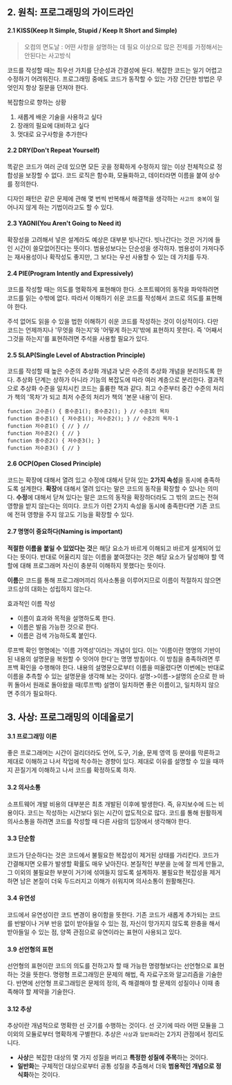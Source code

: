 ## 2. 원칙: 프로그래밍의 가이드라인
#### 2.1 KISS(Keep It Simple, Stupid / Keep It Short and Simple)
> 오컴의 면도날 : 어떤 사항을 설명하는 데 필요 이상으로 많은 전제를 가정해서는 안된다는 사고방식

코드를 작성할 때는 최우선 가치를 단순성과 간결성에 둔다. 복잡한 코드는 일기 어렵고 수정하기 어려워진다.
프로그래밍 중에도 코드가 동작할 수 있는 가장 간단한 방법은 무엇인지 항상 질문을 던져야 한다.

복잡함으로 향하는 상황
1. 새롭게 배운 기술을 사용하고 싶다
2. 장래의 필요에 대비하고 싶다
3. 멋대로 요구사항을 추가한다

#### 2.2 DRY(Don't Repeat Yourself)
똑같은 코드가 여러 군데 있으면 모든 곳을 정확하게 수정하지 않는 이상 전체적으로 정합성을 보장할 수 없다. 코드 로직은 함수화, 모듈화하고, 데이터라면 이름을 붙여 상수를 정의한다.

디자인 패턴은 같은 문제에 관해 몇 번씩 반복해서 해결책을 생각하는 `사고의 중복`이 일어나지 않게 하는 기법이라고도 할 수 있다.

#### 2.3 YAGNI(You Aren't Going to Need it)
확장성을 고려해서 넣은 설계라도 예상은 대부분 빗나간다. 빗나간다는 것은 거기에 들인 시간이 쓸모없어진다는 뜻이다.
범용성보다는 단순성을 생각하자. 범용성이 가져다주는 재사용성이나 확작성도 좋지만, 그 보다는 우선 사용할 수 있는 데 가치를 두자.

#### 2.4 PIE(Program Intently and Expressively)
코드를 작성할 때는 의도를 명확하게 표현해야 한다. 소프트웨어의 동작을 파악하려면 코드를 읽는 수밖에 없다.
따라서 이해하기 쉬운 코드를 작성해서 코드로 의도를 표현해야 한다.

주석 없어도 읽을 수 있을 법한 이해하기 쉬운 코드를 작성하는 것이 이상적이다. 
다만 코드는 언제까지나 '무엇을 하는지'와 '어떻게 하는지'밖에 표현하지 못한다. 즉 '어째서 그것을 하는지'를 표현하려면 주석을 사용할 필요가 있다.

#### 2.5 SLAP(Single Level of Abstraction Principle)
코드를 작성할 때 높은 수준의 추상화 개념과 낮은 수준의 추상화 개념을 분리하도록 한다.
추상화 단계는 상하가 아니라 기능의 복잡도에 따라 여러 계층으로 분리한다.
결과적으로 추상화 수준을 일치시킨 코드는 훌륭한 책과 같다. 최고 수준부터 중간 수준의 처리가 책의 '목차'가 되고 최저 수준의 처리가 책의 '본문 내용'이 된다.
```
function 고수준() { 중수준1(); 중수준2(); } // 수준1의 목차
function 중수준1() { 저수준1(); 저수준2(); } // 수준2의 목자-1
function 저수준1() { // } //
function 저수준2() { // }
function 중수준2() { 저수준3(); }
function 저수준3() { // }
```

#### 2.6 OCP(Open Closed Principle)
코드는 확장에 대해서 열려 있고 수정에 대해서 닫혀 있는 **2가지 속성**을 동시에 충족하도록 설계한다.
**확장**에 대해서 열려 있다는 말은 코드의 동작을 확장할 수 있나는 의미다.
**수정**에 대해서 닫쳐 있다는 말은 코드의 동작을 확장하더라도 그 밖의 코드는 전혀 영향을 받지 않는다는 의미다.
코드가 이런 2가지 속성을 동시에 충족한다면 기존 코드에 전혀 영향을 주지 않고도 기능을 확장할 수 있다.

#### 2.7 명명이 중요하다(Naming is important)
**적절한 이름을 붙일 수 있었다는 것**은 해당 요소가 바르게 이해되고 바르게 설계되어 있다는 뜻이다. 반대로 어울리지 않는 이름을 붙여졌다는 것은
해당 요소가 달성해야 할 역할에 대해 프로그래머 자신이 충분히 이해하지 못했다는 뜻이다.

**이름**은 코드를 통해 프로그래머끼리 의사소통을 이루어지므로 이름이 적절하지 않으면 코드상의 대화는 성립하지 않는다.

효과적인 이름 작성
- 이름이 효과와 목적을 설명하도록 한다.
- 이름은 발음 가능한 것으로 한다.
- 이름은 검색 가능하도록 붙인다.

루프백 확인
명명에는 '이름 가역성'이라는 개념이 있다. 이는 '이름이란 명명의 기반이 된 내용의 설명문을 복원할 수 잇어야 한다'는 명명 방침이다.
이 방침을 충족하려면 루프백 확인을 수행해야 한다. 내용의 설명문으로부터 이름을 떠올렸다면 이번에는 반대로 이름을 추측할 수 있는 설명문을 생각해 보는 것이다. 설명->이름->설명의 순으로 한 바퀴 돌아서 원래로 돌아왔을 때(루프백) 설명이 일치하면 좋은 이름이고, 일치하지 않으면 주의가 필요하다.

## 3. 사상: 프로그래밍의 이데올로기
#### 3.1 프로그래밍 이론
좋은 프로그래머는 시간이 걸리더라도 언어, 도구, 기술, 문제 영역 등 분야를 막론하고 제대로 이해하고 나서
작업에 착수하는 경향이 있다. 제대로 이유를 설명할 수 있을 때까지 끈질기게 이해하고 나서 코드를 확정하도록 하자.
#### 3.2 의사소통
소프트웨어 개발 비용의 대부분은 최초 개발된 이후에 발생한다. 즉, 유지보수에 드는 비용이다.
코드는 작성하는 시간보다 읽는 시간이 압도적으로 많다. 코드를 통해 원활하게 의사소통을 하려면 코드를 작성할 때 다른 사람의 입장에서 생각해야 한다.
#### 3.3 단순함
코드가 단순하다는 것은 코드에서 불필요한 복잡성이 제거된 상태를 가리킨다. 코드가 간결해지면 오류가 발생할 확률도 매우 낮아진다.
본질적인 부분을 눈에 잘 띄게 만들고, 그 이외의 불필요한 부분이 거기에 섞여들지 않도록 설계하자.
불필요한 복잡성을 제거하면 남은 본질이 더욱 두드러지고 이해가 쉬워지며 의사소통이 원활해진다.
#### 3.4 유연성
코드에서 유연성이란 코드 변경이 용이함을 뜻한다. 기존 코드가 새롭게 추가되는 코드를 반발이나 거부 반응 없이 받아들일 수 있는 점,
자신이 망가지지 않도록 완충을 해서 받아들일 수 있는 점, 양쪽 관점으로 유연이라는 표현이 사용되고 있다.
#### 3.9 선언형의 표현
선언형의 표현이란 코드의 의도를 전하고자 할 때 가능한 명령형보다는 선언형으로 표현하는 것을 뜻한다.
명령형 프로그래밍은 문제의 해법, 즉 자료구조와 알고리즘을 기술한다. 반면에 선언형 프로그래밍은 문제의 정의,
즉 해결해야 할 문제의 성질이나 이때 충족해야 할 제약을 기술한다.
#### 3.12 추상
추상이란 개념적으로 명확한 선 긋기를 수행하는 것이다. 선 긋기에 따라 어떤 모듈을 그 이외의 모듈로부터 명확하게 구별한다.
추상은 `사상`과 `일반화`라는 2가지 관점에서 정리도니다.

- **사상**은 복잡한 대상의 몇 가지 성질을 버리고 **특정한 성질에 주목**하는 것이다.
- **일반화**는 구체적인 대상으로부터 공통 성질을 추출해서 더욱 **범용적인 개념으로 정식화**하는 것이다.